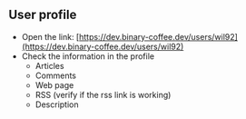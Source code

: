 ## User profile

- Open the link: [https://dev.binary-coffee.dev/users/wil92](https://dev.binary-coffee.dev/users/wil92)
- Check the information in the profile
  - Articles
  - Comments
  - Web page
  - RSS (verify if the rss link is working)
  - Description
